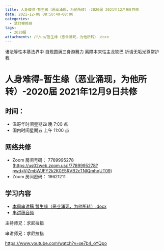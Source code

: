 ```yaml
---
title: 人身难得-暂生缘（恶业涌现，为他所转）-2020届 2021年12月9日共修
date: 2021-12-08 08:50:40-08:00
categories:
  - 慧灯禅修班
tags:
  - 2020届
attachments: /f/up/暂生缘（恶业涌现，为他所转）.docx
---
```

诸法等性本基法界中 自现圆满三身游舞力 
离障本来怙主龙钦巴 祈请无垢光尊常护我

# 人身难得-暂生缘（恶业涌现，为他所转）-2020届 2021年12月9日共修

## 时间：

* 温哥华时间星期四 晚 7:00 点
* 国内时间星期五 上午 11:00 点

## 网络共修

* Zoom 房间号码： 7789995278 (<https://us02web.zoom.us/j/7789995278?pwd=VjZmbWJFY2k2K0E5RVB2cTNIQmhqUT09>)
* Zoom 房间密码： 19621211

## 学习内容

* [本周串讲稿 暂生缘（恶业涌现，为他所转）.docx](/f/up/暂生缘（恶业涌现，为他所转）.docx)
* [串讲稿音频](/f/up/20211210_暂生缘（恶业涌现，为他所转）_求尼拉措.m4a)

主持师兄：求尼拉措

串讲师兄：求尼拉措

<https://www.youtube.com/watch?v=xe7b4_oYQpo>